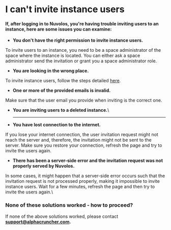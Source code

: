 # I can't invite instance users

#### If, after logging in to Nuvolos, you're having trouble inviting users to an instance, here are some issues you can examine:

* **You don't have the right permission to invite instance users.**

To invite users to an instance, you need to be a space administrator of the space where the instance is located. You can either ask a space administrator send the invitation or grant you a space administrator role.

* **You are looking in the wrong place.**

To invite instance users, follow the steps detailed [here](../../actions/space-management/invite-instance-users.md).

* **One or more of the provided emails is invalid.**

Make sure that the user email you provide when inviting is the correct one.

* **You are inviting users to a deleted instance.**\
  ****
* **You have lost connection to the internet.**

If you lose your internet connection, the user invitation request might not reach the server and, therefore,  the invitation might not be sent to the server. Make sure you restore your connection,  refresh the page and try to invite the users again.

* **There has been a server-side error and the invitation request was not properly served by Nuvolos.**

In some cases, it might happen that a server-side error occurs such that the invitation request is not processed properly, making it impossible to invite instance users. Wait for a few minutes, refresh the page and then try to invite the users again.\


### None of these solutions worked - how to proceed?

If none of the above solutions worked, please contact **support@alphacruncher.com.**
